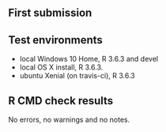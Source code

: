 ## First submission

## Test environments
* local Windows 10 Home, R 3.6.3 and devel
* local OS X install, R 3.6.3.
* ubuntu Xenial (on travis-ci), R 3.6.3

## R CMD check results
No errors, no warnings and no notes.
